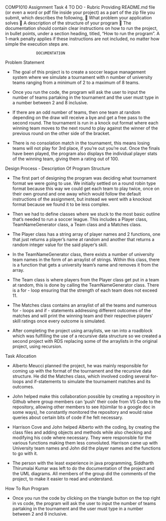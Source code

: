 COMP1010 Assignment Task 4
 TO DO - Rubric
 Providing README.md file (or even a word or pdf file inside your project) as a part of the zip file you submit, which describes the following,
	What problem your application solves
	A description of the structure of your program
	The documentation should contain clear instructions on how to run the project, in bullet points, under a section heading, titled, “How to run the program”. A 1-mark penalty applies if these instructions are not included, no matter how simple the execution steps are.

                  DOCUMENTATION

Problem Statement 

- The goal of this project is to create a soccer league management system where we simulate a tournament with n number of university teams ranging from a minimum of 2 to a maximum of 8 teams. 

- Once you run the code, the program will ask the user to input the number of teams partaking in the tournament and the user must type in a number between 2 and 8 inclusive. 

- If there are an odd number of teams, then one team at random depending on the draw will receive a bye and get a free pass to the second round. The tournament is run in a knock out format where each winning team moves to the next round to play against the winner of the previous round on the other side of the bracket. 

- There is no consolation match in the tournament, this means losing teams will not play for 3rd place, if you’re out you’re out. Once the finals have been played, the program also displays the individual player stats of the winning team, giving them a rating out of 100. 


Design Process - Description Of Program Structure

- The first part of designing the program was deciding what tournament format we were going to use. We initially settled on a round robin type format because this way we could get each team to play twice, once on their own ground and one away which would follow the default instructions of the assignment, but instead we went with a knockout format because we found it to be less complex. 

- Then we had to define classes where we stuck to the most basic outline that’s needed to run a soccer league. This includes a Player class, TeamNameGenerator class, a Team class and a Matches class. 

- The Player class has a string array of player names and 2 functions, one that just returns a player’s name at random and another that returns a random integer value for the said player’s skill. 

- In the TeamNameGenerator class, there exists a number of university team names in the form of an arraylist of strings. Within this class, there is a function that gets a university team’s name and removes it from the array. 

- The Team class is where players from the Player class get put in a team at random, this is done by calling the TeamNameGenerator class. There is a for - loop ensuring that the strength of each team does not exceed 11.

- The Matches class contains an arraylist of all the teams and numerous for - loops and if - statements addressing different outcomes of the matches and will print the winning team and their respective players’ skill ratings once every outcome is simulated. 

- After completing the project using arraylists, we ran into a roadblock which was fulfilling the use of a recursive data structure so we created a second project with RDS replacing some of the arraylists in the original project, using recursion. 

Task Allocation

- Alberto Meucci planned the project, he was mainly responsible for coming up with the format of the tournament and the recursive data structure. He did the Matches class, which involved coding several for-loops and if-statements to simulate the tournament matches and its outcomes. 

- John helped make this collaboration possible by creating a repository in Github where group members can ‘push’ their code from VS Code to the repository, allowing other members to see it(similar to a google doc in some ways), he constantly monitored the repository and would raise queries about certain bits of code if he felt necessary. 

- Harrison Cove and John helped Alberto with the coding, by creating the class files and adding objects and methods while also checking and modifying his code where necessary. They were responsible for the various functions making them less convoluted. Harrison came up with University team names and John did the player names and the functions to go with it. 

- The person with the least experience in java programming, Siddharth Thirumalai Kumar was left to do the documentation of the project and the UML diagrams. All members of the group did the comments of the project, to make it easier to read and understand. 


How To Run Program 

- Once you run the code by clicking on the triangle button on the top right in vs code, the program will ask the user to input the number of teams partaking in the tournament and the user must type in a number between 2 and 8 inclusive. 



